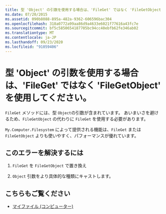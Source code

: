 ```yaml
---
title: 型 'Object' の引数を使用する場合は、'FileGet' ではなく 'FileGetObject' を使用してください。
ms.date: 07/20/2015
ms.assetid: 090b8088-895a-482a-9362-606596bac304
ms.openlocfilehash: 318a0772a99aa86d9a4633e6021f77616a43fc7e
ms.sourcegitcommit: bf5c5850654187705bc94cc40ebfb62fe346ab02
ms.translationtype: MT
ms.contentlocale: ja-JP
ms.lasthandoff: 09/23/2020
ms.locfileid: "91059406"
---
```

# <a name="use-filegetobject-instead-of-fileget-when-using-argument-of-type-object"></a>型 'Object' の引数を使用する場合は、'FileGet' ではなく 'FileGetObject' を使用してください。

`FileGet` メソッドには、型 `Object`の引数が含まれています。 あいまいさを避けるため、`FileGetObject` の代わりに `FileGet` を使用する必要があります。  
  
 `My.Computer.Filesystem` によって提供される機能は、`FileGet` または `FileGetObject` よりも使いやすく、パフォーマンスが優れています。  
  
## <a name="to-correct-this-error"></a>このエラーを解決するには  
  
1. `FileGet` を `FileGetObject` で置き換え  
  
2. `Object` 引数をより具体的な種類にキャストします。  
  
## <a name="see-also"></a>こちらもご覧ください

- [マイファイル (コンピューター)](xref:Microsoft.VisualBasic.FileIO.FileSystem)
